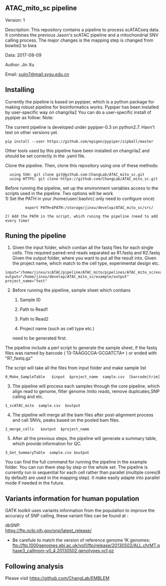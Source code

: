 ## ATAC_mito_sc pipeline
Version: 1

Description: This repository contains a pipeline to process scATACseq data.  It combines the previous Jason's scATAC pipeline and a mitochondrial SNV calling process. The major changes is the mapping step is changed from bowtie2 to bwa 

Data: 2017-08-09

Author: Jin Xu 

Email: xujin7@mail.sysu.edu.cn


## Installing 
Currently the pipeline is based on pypiper, which is a python package for making robust pipeline for bioinformatics works.
Pypiper has been installed by user-specific way on changrila2
You can do a user-specific install of pypiper as follow:
Note:

The current pipeline is developed under pypiper-0.3 on  python2.7.
Havn't test on other versions yet. 

```
pip install --user https://github.com/epigen/pypiper/zipball/master
```
Other tools used by this pipeline have been installed on changrila2 and should be set correctly in the .yaml file.

Clone the pipeline. Then, clone this repository using one of these methods:
```
  using SSH: git clone git@github.com:ChangLab/ATAC_mito_sc.git
  using HTTPS: git clone https://github.com/ChangLab/ATAC_mito_sc.git

```
Before running the pipeline, set up the environment variables access to the scripts used in the pipeline.
Two options will be work  
	1) Set the PATH in your /home/user/.bashrc( only need to configure once)
```
		 export PATH=$PATH:/storage/jinxu/develop/ATAC_mito_sc/src/
```
	2) Add the PATH in the script, which runing the pipeline (need to add every time)


## Runing the pipeline
1) Given the input folder, which contian all the fastq files for each single cells. This required paired-end reads separated as R1.fastq and R2.fastq
   Given the output folder, where you want to put all the result into. 
   Given the project name, which match to the cell type, experimental design etc. 
```
input="/home/jinxu/scATAC/pipeline/ATAC_mito/pipelines/ATAC_mito_sc/example/test_data/"
output="/home/jinxu/develop/ATAC_mito_sc/example/output"
project_name="test"
```
2) Before running the pipeliine, sample sheet which  contians 

	1. Sample ID 
	
	2. Path to Read1 
	
	3. Path to Read2
	
	4. Project name (such as cell type etc.) 

    need to be generated first. 


The pipeline include a perl script to generate the sample sheet, if the fastq files was named by barcode ( 13-TAAGGCGA-GCGATCTA\* ) or ended with  "R?\_fastq.gz"

The script will take all the files from input folder and make sample list 

```
0_Make_SampleTable   $input  $project_name  sample.csv  [barcode|trim] 

```
3) The pipeline will process each samples through the core pipeline, which align read to genome, filter genome /mito reads, remove duplicates,SNP calling and etc.  
```	
1_scATAC_mito  sample.csv  $output

```
4) The pipeline will merge all the bam files after post-alignment process and call SNVs, peaks based on the pooled bam files.  
```
2_merge_cells   $output  $project_name

```
5) After all the previous steps, the pipeline will generate a summary table, which provide information for QC.  
```
3_Get_SummaryTable  sample.csv $output 

```
You can find the full command for running the pipeline in the example folder. 
You can run them step by step or the whole set. 
The pipeline is currently run in sequential for each cell rather than parallel (multiple cores(8 by default) are used in the mapping step). It make easily adapte into parallel mode if needed in the future. 

## Variants information for human population 
GATK toolkit uses variants information from the population to improve the accuracy of SNP calling, these variant files can be found at :

dbSNP:  
https://ftp.ncbi.nih.gov/snp/latest_release/
* Be carefule to match the version of reference genome 
1K genomes: 
ftp://ftp.1000genomes.ebi.ac.uk/vol1/ftp/release/20130502/ALL.chrMT.phase3_callmom-v0_4.20130502.genotypes.vcf.gz


## Following analysis

Please visit https://github.com/ChangLab/EMBLEM 
 


